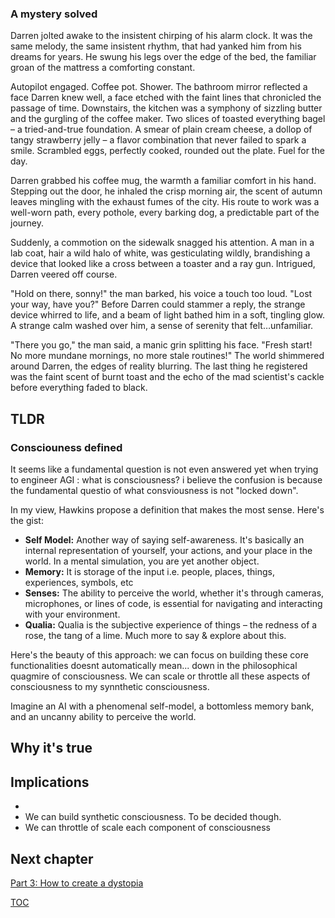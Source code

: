 ### A mystery solved

Darren jolted awake to the insistent chirping of his alarm clock.  It was the same melody, the same insistent rhythm, that had yanked him from his dreams for years.  He swung his legs over the edge of the bed, the familiar groan of the mattress a comforting constant.  

Autopilot engaged.  Coffee pot. Shower.  The bathroom mirror reflected a face Darren knew well, a face etched with the faint lines that chronicled the passage of time.  Downstairs, the kitchen was a symphony of sizzling butter and the gurgling of the coffee maker.  Two slices of toasted everything bagel – a tried-and-true foundation.  A smear of plain cream cheese, a dollop of tangy strawberry jelly – a flavor combination that never failed to spark a smile.  Scrambled eggs, perfectly cooked, rounded out the plate.  Fuel for the day.

Darren grabbed his coffee mug, the warmth a familiar comfort in his hand.  Stepping out the door, he inhaled the crisp morning air, the scent of autumn leaves mingling with the exhaust fumes of the city.  His route to work was a well-worn path, every pothole, every barking dog, a predictable part of the journey.  

Suddenly, a commotion on the sidewalk snagged his attention. A man in a lab coat, hair a wild halo of white, was gesticulating wildly, brandishing a device that looked like a cross between a toaster and a ray gun.  Intrigued, Darren veered off course.

"Hold on there, sonny!" the man barked, his voice a touch too loud.  "Lost your way, have you?"  Before Darren could stammer a reply, the strange device whirred to life, and a beam of light bathed him in a soft, tingling glow.  A strange calm washed over him, a sense of serenity that felt…unfamiliar.

"There you go," the man said, a manic grin splitting his face.  "Fresh start! No more mundane mornings, no more stale routines!"  The world shimmered around Darren, the edges of reality blurring.  The last thing he registered was the faint scent of burnt toast and the echo of the mad scientist's cackle before everything faded to black. 

## TLDR


### Consciouness defined

It seems like a fundamental question is not even answered yet when trying to engineer AGI : what is consciousness? i believe the confusion is because the fundamental questio  of what consviousness is not "locked down". 

In my view, Hawkins propose a definition that makes the most sense. Here's the gist:

* **Self Model:**  Another way of saying self-awareness. It's basically an internal representation of yourself, your actions, and your place in the world. In a mental simulation, you are yet another object.
* **Memory:** It is storage of the input i.e. people, places, things, experiences, symbols, etc
* **Senses:** The ability to perceive the world, whether it's through cameras, microphones, or lines of code, is essential for navigating and interacting with your environment.
* **Qualia:**  Qualia is the subjective experience of things – the redness of a rose, the tang of a lime. Much more to say & explore about this. 

Here's the beauty of this approach: we can focus on building these core functionalities doesnt automatically mean... down in the philosophical quagmire of consciousness. We can scale or throttle all these aspects of consciousness to my synnthetic consciousness. 

Imagine an AI with a phenomenal self-model, a bottomless memory bank, and an uncanny ability to perceive the world. 

## Why it's true


## Implications
- 
- We can build synthetic consciousness. To be decided though.
- We can throttle of scale each component of consciousness


## Next chapter

[Part 3: How to create a dystopia](Part3-howto-create-a-dystopia.md)

[TOC](https://pebreo.github.io/)



